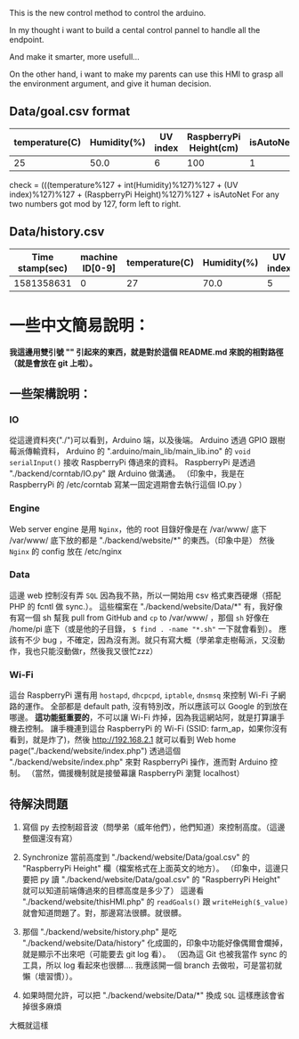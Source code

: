 This is the new control method to control the arduino.

In my thought i want to build a cental control pannel to handle all the endpoint.

And make it smarter, more usefull...

On the other hand, i want to make my parents can use this HMI to grasp all the environment argument, and give it human decision.

## Data/goal.csv format
|temperature(C)|Humidity(%)|UV index|RaspberryPi Height(cm)|isAutoNet|check|
|-|-|-|-|-|-|
|25|50.0|6|100|1|55|
check = (((temperature%127 + int(Humidity)%127)%127 + (UV index)%127)%127 + (RaspberryPi Height)%127)%127 + isAutoNet
For any two numbers got mod by 127, form left to right.

## Data/history.csv
|Time stamp(sec)|machine ID[0-9]|temperature(C)|Humidity(%)|UV index|check|
|-|-|-|-|-|-|
|1581358631|0|27|70.0|5|102|

# 一些中文簡易說明：

**我這邊用雙引號 "" 引起來的東西，就是對於這個 README.md 來說的相對路徑（就是會放在 git 上啦）。**

## 一些架構說明：
### IO
從這邊資料夾("./")可以看到，Arduino 端，以及後端。
Arduino 透過 GPIO 跟樹莓派傳輸資料，
Arduino 的 ".arduino/main_lib/main_lib.ino" 的 `void serialInput()` 接收 RaspberryPi 傳過來的資料。
RaspberryPi 是透過 "./backend/corntab/IO.py" 跟 Arduino 做溝通。
（印象中，我是在 RaspberryPi 的 /etc/corntab 寫某一固定週期會去執行這個 IO.py ）

### Engine
Web server engine 是用 `Nginx`，他的 root 目錄好像是在 /var/www/ 底下
/var/www/ 底下放的都是 "./backend/website/*" 的東西。（印象中是）
然後 `Nginx` 的 config 放在 /etc/nginx

### Data
這邊 web 控制沒有弄 `SQL` 因為我不熟，所以一開始用 csv 格式東西硬爆（搭配 PHP 的 fcntl 做 sync.）。
這些檔案在 "./backend/website/Data/*" 有，我好像有寫一個 sh 幫我 pull from GitHub and `cp` to /var/www/ ，那個 `sh` 好像在 /home/pi 底下（或是他的子目錄， `$ find . -name "*.sh"` 一下就會看到）。
應該有不少 bug ，不確定，因為沒有測。就只有寫大概（學弟拿走樹莓派，又沒動作，我也只能沒動做r，然後我又很忙zzz）

### Wi-Fi
這台 RaspberryPi 還有用 `hostapd`, `dhcpcpd`, `iptable`, `dnsmsq` 來控制 Wi-Fi 子網路的運作。
全部都是 default path, 沒有特別改，所以應該可以 Google 的到放在哪邊。
**這功能挺重要的**，不可以讓 Wi-Fi 炸掉，因為我這網站阿，就是打算讓手機去控制。
讓手機連到這台 RaspberryPi 的 Wi-Fi (SSID: farm_ap，如果你沒有看到，就是炸了)，然後 http://192.168.2.1 就可以看到 Web home page("./backend/website/index.php")
透過這個 "./backend/website/index.php" 來對 RaspberryPi 操作，進而對 Arduino 控制。
（當然，備援機制就是接螢幕讓 RaspberryPi 瀏覽 localhost）

## 待解決問題
1. 寫個 py 去控制超音波（問學弟（威年他們），他們知道）來控制高度。（這邊整個還沒有寫）

2. Synchronize 當前高度到 "./backend/website/Data/goal.csv" 的 "RaspberryPi Height" 欄（檔案格式在上面英文的地方）。
（印象中，這邊只要把 py 讀 "./backend/website/Data/goal.csv" 的 "RaspberryPi Height" 就可以知道前端傳過來的目標高度是多少了）
這邊看 "./backend/website/thisHMI.php" 的 `readGoals()` 跟 `writeHeigh($_value)` 就會知道問題了。對，那邊寫法很髒。就很髒。

3. 那個 "./backend/website/history.php" 是吃 "./backend/website/Data/history" 化成圖的，印象中功能好像偶爾會爛掉，就是顯示不出來吧（可能要去 git log 看）。
（因為這 Git 也被我當作 sync 的工具，所以 log 看起來也很髒.... 我應該開一個 branch 去做啦，可是當初就懶（壞習慣））。

4. 如果時間允許，可以把 "./backend/website/Data/*" 換成 `SQL` 這樣應該會省掉很多麻煩

大概就這樣